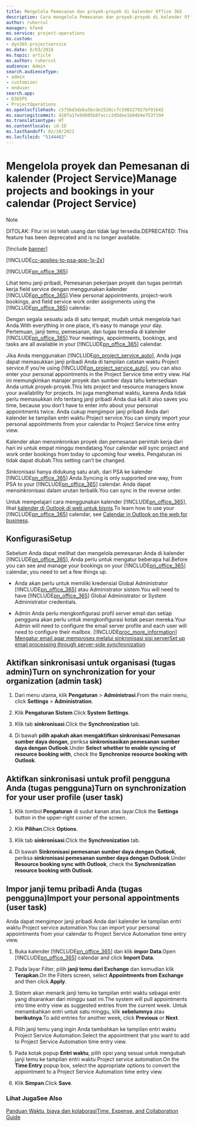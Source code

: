 ```yaml
---
title: Mengelola Pemesanan dan proyek-proyek di kalender Office 365
description: Cara mengelola Pemesanan dan proyek-proyek di kalender Office 365
author: ruhercul
manager: kfend
ms.service: project-operations
ms.custom:
- dyn365-projectservice
ms.date: 8/03/2018
ms.topic: article
ms.author: ruhercul
audience: Admin
search.audienceType:
- admin
- customizer
- enduser
search.app:
- D365PS
- ProjectOperations
ms.openlocfilehash: c575bd3deba5bcde2526ccfc598327917bf91642
ms.sourcegitcommit: 418fa1fe9d605b8faccc2d5dee1b04b4e753f194
ms.translationtype: HT
ms.contentlocale: id-ID
ms.lasthandoff: 02/10/2021
ms.locfileid: "5144462"
---
```

# <a name="manage-projects-and-bookings-in-your-calendar-project-service"></a><span data-ttu-id="1b5ad-103">Mengelola proyek dan Pemesanan di kalender (Project Service)</span><span class="sxs-lookup"><span data-stu-id="1b5ad-103">Manage projects and bookings in your calendar (Project Service)</span></span>

> [!Note]
> <span data-ttu-id="1b5ad-104">DITOLAK: Fitur ini ini telah usang dan tidak lagi tersedia.</span><span class="sxs-lookup"><span data-stu-id="1b5ad-104">DEPRECATED: This feature has been deprecated and is no longer available.</span></span>

[!include [banner](../includes/psa-now-project-operations.md)]

[!INCLUDE[cc-applies-to-psa-app-1x-2x](../includes/cc-applies-to-psa-app-1x-2x.md)]

[!INCLUDE[pn_office_365](../includes/pn-office-365.md)] 

<span data-ttu-id="1b5ad-105">Lihat temu janji pribadi, Pemesanan pekerjaan proyek dan tugas perintah kerja field service dengan menggunakan kalender [!INCLUDE[pn_office_365](../includes/pn-office-365.md)].</span><span class="sxs-lookup"><span data-stu-id="1b5ad-105">View personal appointments, project-work bookings, and field service work order assignments using the [!INCLUDE[pn_office_365](../includes/pn-office-365.md)] calendar.</span></span>  
  
 <span data-ttu-id="1b5ad-106">Dengan segala sesuatu ada di satu tempat, mudah untuk mengelola hari Anda.</span><span class="sxs-lookup"><span data-stu-id="1b5ad-106">With everything in one place, it’s easy to manage your day.</span></span> <span data-ttu-id="1b5ad-107">Pertemuan, janji temu, pemesanan, dan tugas tersedia di kalender [!INCLUDE[pn_office_365](../includes/pn-office-365.md)].</span><span class="sxs-lookup"><span data-stu-id="1b5ad-107">Your meetings, appointments, bookings, and tasks are all available in your [!INCLUDE[pn_office_365](../includes/pn-office-365.md)] calendar.</span></span>  
  
 <span data-ttu-id="1b5ad-108">Jika Anda menggunakan [!INCLUDE[pn_project_service_auto](../includes/pn-project-service-auto.md)], Anda juga dapat memasukkan janji pribadi Anda di tampilan catatan waktu Project service.</span><span class="sxs-lookup"><span data-stu-id="1b5ad-108">If you’re using [!INCLUDE[pn_project_service_auto](../includes/pn-project-service-auto.md)], you can also enter your personal appointments in the Project Service time entry view.</span></span> <span data-ttu-id="1b5ad-109">Hal ini memungkinkan manajer proyek dan sumber daya tahu ketersediaan Anda untuk proyek-proyek.</span><span class="sxs-lookup"><span data-stu-id="1b5ad-109">This lets project and resource managers know your availability for projects.</span></span> <span data-ttu-id="1b5ad-110">Ini juga menghemat waktu, karena Anda tidak perlu memasukkan info tentang janji pribadi Anda dua kali.</span><span class="sxs-lookup"><span data-stu-id="1b5ad-110">It also saves you time, because you don’t have to enter info about your personal appointments twice.</span></span> <span data-ttu-id="1b5ad-111">Anda cukup mengimpor janji pribadi Anda dari kalender ke tampilan entri waktu Project service.</span><span class="sxs-lookup"><span data-stu-id="1b5ad-111">You can simply import your personal appointments from your calendar to Project Service time entry view.</span></span>  
  
 <span data-ttu-id="1b5ad-112">Kalender akan mensinkronkan proyek dan pemesanan perintah kerja dari hari ini untuk empat minggu mendatang.</span><span class="sxs-lookup"><span data-stu-id="1b5ad-112">Your calendar will sync project and work order bookings from today to upcoming four weeks.</span></span> <span data-ttu-id="1b5ad-113">Pengaturan ini tidak dapat diubah.</span><span class="sxs-lookup"><span data-stu-id="1b5ad-113">This setting can’t be changed.</span></span>  
  
 <span data-ttu-id="1b5ad-114">Sinkronisasi hanya didukung satu arah, dari PSA ke kalender [!INCLUDE[pn_office_365](../includes/pn-office-365.md)] Anda.</span><span class="sxs-lookup"><span data-stu-id="1b5ad-114">Syncing is only supported one way, from PSA to your [!INCLUDE[pn_office_365](../includes/pn-office-365.md)] calendar.</span></span> <span data-ttu-id="1b5ad-115">Anda dapat mensinkronisasi dalam urutan terbalik.</span><span class="sxs-lookup"><span data-stu-id="1b5ad-115">You can sync in the reverse order.</span></span> 
  
 <span data-ttu-id="1b5ad-116">Untuk mempelajari cara menggunakan kalender [!INCLUDE[pn_office_365](../includes/pn-office-365.md)], lihat [kalender di Outlook di web untuk bisnis](https://support.office.com/article/Calendar-in-Outlook-on-the-web-for-business-5219c457-d1fe-4c2f-9032-1a816b88e936).</span><span class="sxs-lookup"><span data-stu-id="1b5ad-116">To learn how to use your [!INCLUDE[pn_office_365](../includes/pn-office-365.md)] calendar, see [Calendar in Outlook on the web for business](https://support.office.com/article/Calendar-in-Outlook-on-the-web-for-business-5219c457-d1fe-4c2f-9032-1a816b88e936).</span></span>  
  
## <a name="setup"></a><span data-ttu-id="1b5ad-117">Konfigurasi</span><span class="sxs-lookup"><span data-stu-id="1b5ad-117">Setup</span></span>  
 <span data-ttu-id="1b5ad-118">Sebelum Anda dapat melihat dan mengelola pemesanan Anda di kalender [!INCLUDE[pn_office_365](../includes/pn-office-365.md)], Anda perlu untuk mengatur beberapa hal.</span><span class="sxs-lookup"><span data-stu-id="1b5ad-118">Before you can see and manage your bookings on your [!INCLUDE[pn_office_365](../includes/pn-office-365.md)] calendar, you need to set a few things up.</span></span>  
  
- <span data-ttu-id="1b5ad-119">Anda akan perlu untuk memiliki kredensial Global Administrator [!INCLUDE[pn_office_365](../includes/pn-office-365.md)] atau Administrator sistem.</span><span class="sxs-lookup"><span data-stu-id="1b5ad-119">You will need to have [!INCLUDE[pn_office_365](../includes/pn-office-365.md)] Global Administrator or System Administrator credentials.</span></span>  
  
- <span data-ttu-id="1b5ad-120">Admin Anda perlu mengkonfigurasi profil server email dan setiap pengguna akan perlu untuk mengkonfigurasi kotak pesan mereka.</span><span class="sxs-lookup"><span data-stu-id="1b5ad-120">Your Admin will need to configure the email server profile and each user will need to configure their mailbox.</span></span> [!INCLUDE[proc_more_information](../includes/proc-more-information.md)] <span data-ttu-id="1b5ad-121">[Mengatur email agar memproses melalui sinkronisasi sisi server](https://docs.microsoft.com/dynamics365/customerengagement/on-premises/admin/set-up-server-side-synchronization-of-email-appointments-contacts-and-tasks)</span><span class="sxs-lookup"><span data-stu-id="1b5ad-121">[Set up email processing through server-side synchronization](https://docs.microsoft.com/dynamics365/customerengagement/on-premises/admin/set-up-server-side-synchronization-of-email-appointments-contacts-and-tasks)</span></span>  
  
## <a name="turn-on-synchronization-for-your-organization-admin-task"></a><span data-ttu-id="1b5ad-122">Aktifkan sinkronisasi untuk organisasi (tugas admin)</span><span class="sxs-lookup"><span data-stu-id="1b5ad-122">Turn on synchronization for your organization (admin task)</span></span>  
  
1.  <span data-ttu-id="1b5ad-123">Dari menu utama, klik **Pengaturan** > **Administrasi**.</span><span class="sxs-lookup"><span data-stu-id="1b5ad-123">From the main menu, click **Settings** > **Administration**.</span></span>  
  
2.  <span data-ttu-id="1b5ad-124">Klik **Pengaturan Sistem**.</span><span class="sxs-lookup"><span data-stu-id="1b5ad-124">Click **System Settings**.</span></span>  
  
3.  <span data-ttu-id="1b5ad-125">Klik tab **sinkronisasi**.</span><span class="sxs-lookup"><span data-stu-id="1b5ad-125">Click the **Synchronization** tab.</span></span>  
  
4.  <span data-ttu-id="1b5ad-126">Di bawah **pilih apakah akan mengaktifkan sinkronisasi Pemesanan sumber daya dengan**, periksa **sinkronisasikan pemesanan sumber daya dengan Outlook**.</span><span class="sxs-lookup"><span data-stu-id="1b5ad-126">Under **Select whether to enable syncing of resource booking with**, check the **Synchronize resource booking with Outlook**.</span></span>  
  
## <a name="turn-on-synchronization-for-your-user-profile-user-task"></a><span data-ttu-id="1b5ad-127">Aktifkan sinkronisasi untuk profil pengguna Anda (tugas pengguna)</span><span class="sxs-lookup"><span data-stu-id="1b5ad-127">Turn on synchronization for your user profile (user task)</span></span>  
  
1.  <span data-ttu-id="1b5ad-128">Klik tombol **Pengaturan** di sudut kanan atas layar.</span><span class="sxs-lookup"><span data-stu-id="1b5ad-128">Click the **Settings** button in the upper-right corner of the screen.</span></span>  
  
2.  <span data-ttu-id="1b5ad-129">Klik **Pilihan**.</span><span class="sxs-lookup"><span data-stu-id="1b5ad-129">Click **Options**.</span></span>  
  
3.  <span data-ttu-id="1b5ad-130">Klik tab **sinkronisasi**.</span><span class="sxs-lookup"><span data-stu-id="1b5ad-130">Click the **Synchronization** tab.</span></span>  
  
4.  <span data-ttu-id="1b5ad-131">Di bawah **Sinkronisasi pemesanan sumber daya dengan Outlook**, periksa **sinkronisasi pemesanan sumber daya dengan Outlook**.</span><span class="sxs-lookup"><span data-stu-id="1b5ad-131">Under **Resource booking sync with Outlook**, check the **Synchronization resource booking with Outlook**.</span></span>  
  
## <a name="import-your-personal-appointments-user-task"></a><span data-ttu-id="1b5ad-132">Impor janji temu pribadi Anda (tugas pengguna)</span><span class="sxs-lookup"><span data-stu-id="1b5ad-132">Import your personal appointments (user task)</span></span>  
 <span data-ttu-id="1b5ad-133">Anda dapat mengimpor janji pribadi Anda dari kalender ke tampilan entri waktu Project service automation.</span><span class="sxs-lookup"><span data-stu-id="1b5ad-133">You can import your personal appointments from your calendar to Project Service Automation time entry view.</span></span>  
  
1. <span data-ttu-id="1b5ad-134">Buka kalender [!INCLUDE[pn_office_365](../includes/pn-office-365.md)] dan klik **impor Data**.</span><span class="sxs-lookup"><span data-stu-id="1b5ad-134">Open [!INCLUDE[pn_office_365](../includes/pn-office-365.md)] calendar and click **Import Data**.</span></span>  
  
2. <span data-ttu-id="1b5ad-135">Pada layar Filter, pilih **janji temu dari Exchange** dan kemudian klik **Terapkan**.</span><span class="sxs-lookup"><span data-stu-id="1b5ad-135">On the Filters screen, select **Appointments from Exchange** and then click **Apply**.</span></span>  
  
3. <span data-ttu-id="1b5ad-136">Sistem akan menarik janji temu ke tampilan entri waktu sebagai entri yang disarankan dari minggu saat ini.</span><span class="sxs-lookup"><span data-stu-id="1b5ad-136">The system will pull appointments into time entry view as suggested entries from the current week.</span></span> <span data-ttu-id="1b5ad-137">Untuk menambahkan entri untuk satu minggu, klik **sebelumnya** atau **berikutnya**.</span><span class="sxs-lookup"><span data-stu-id="1b5ad-137">To add entries for another week, click **Previous** or **Next**.</span></span>  
  
4. <span data-ttu-id="1b5ad-138">Pilih janji temu yang ingin Anda tambahkan ke tampilan entri waktu Project Service Automation.</span><span class="sxs-lookup"><span data-stu-id="1b5ad-138">Select the appointment that you want to add to Project Service Automation time entry view.</span></span>  
  
5. <span data-ttu-id="1b5ad-139">Pada kotak popup **Entri waktu**, pilih opsi yang sesuai untuk mengubah janji temu ke tampilan entri waktu Project service automation.</span><span class="sxs-lookup"><span data-stu-id="1b5ad-139">On the **Time Entry** popup box, select the appropriate options to convert the appointment to a Project Service Automation time entry view.</span></span>  
  
6. <span data-ttu-id="1b5ad-140">Klik **Simpan**.</span><span class="sxs-lookup"><span data-stu-id="1b5ad-140">Click **Save**.</span></span>  
  
### <a name="see-also"></a><span data-ttu-id="1b5ad-141">Lihat Juga</span><span class="sxs-lookup"><span data-stu-id="1b5ad-141">See Also</span></span>  
 [<span data-ttu-id="1b5ad-142">Panduan Waktu, biaya dan kolaborasi</span><span class="sxs-lookup"><span data-stu-id="1b5ad-142">Time, Expense, and Collaboration Guide</span></span>](../psa/time-expense-collaboration-guide.md)
